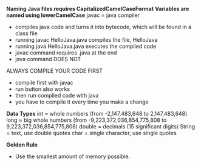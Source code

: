**Naming Java files requires CapitalizedCamelCaseFormat**
**Variables are named using lowerCamelCase**
javac = java compiler
- compiles java code and turns it into bytecode, which will be found in a class file
- running javac HelloJava.java compiles the file, HelloJava
- running java HelloJava.java executes the compiled code
- javac command requires .java at the end
- java command DOES NOT

ALWAYS COMPILE YOUR CODE FIRST
- compile first with javac
- run button also works
- then run compiled code with java
- you have to compile it every time you make a change

**Data Types**
int = whole numbers (from -2,147,483,648 to 2,147,483,648)
long = big whole numbers (from -9,223,372,036,854,775,808 to 9,223,372,036,854,775,808)
double = decimals (15 significant digits)
String = text, use double quotes
char = single character, use single quotes

**Golden Rule**
- Use the smallest amount of memory possible.